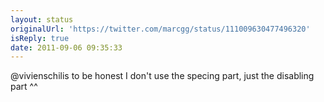 ```yaml
---
layout: status
originalUrl: 'https://twitter.com/marcgg/status/111009630477496320'
isReply: true
date: 2011-09-06 09:35:33
---
```


@vivienschilis to be honest I don't use the specing part, just the disabling part ^^

